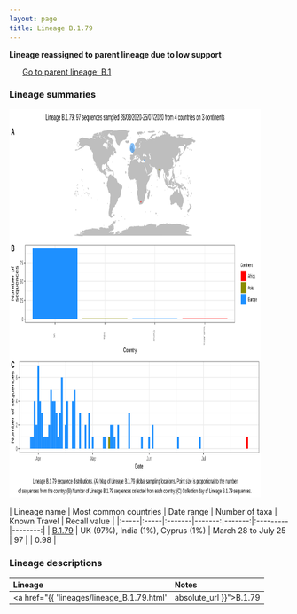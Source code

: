 ```yaml
---
layout: page
title: Lineage B.1.79
---
```




<strong>Lineage reassigned to parent lineage due to low support</strong><p>
<ul class="actions small">
	 <a href="{{ 'lineages/lineage_B.1.html' | absolute_url }}" class="button special fit">Go to parent lineage: B.1</a>
</ul>
</p>
<h3> Lineage summaries</h3>

<img src="../assets/images/B.1.79.svg" alt="B.1.79 lineage summary figure" width="90%" height="700px" />


| Lineage name | Most common countries | Date range | Number of taxa | Known Travel | Recall value |
|:-----|:-----|:-------|-------:|-------:|:---------|--------:|
| <a href="{{ 'lineages/lineage_B.1.79.html' | absolute_url }}">B.1.79</a> | UK (97%), India (1%), Cyprus (1%) | March 28 to July 25 | 97 |  | 0.98 |

<h3>Lineage descriptions</h3>

| Lineage | Notes |
|:-----|:-----|
| <a href="{{ 'lineages/lineage_B.1.79.html' | absolute_url }}">B.1.79</a> | English lineage, now reassigned to B.1.5 |

